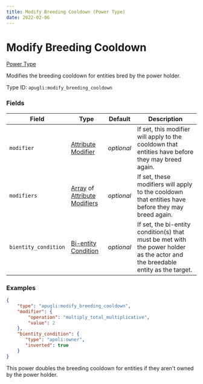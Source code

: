 ```yaml
---
title: Modify Breeding Cooldown (Power Type)
date: 2022-02-06
---
```


# Modify Breeding Cooldown

[Power Type](../power_types.md)

Modifies the breeding cooldown for entities bred by the power holder.

Type ID: `apugli:modify_breeding_cooldown`


### Fields

Field | Type | Default | Description
------|------|---------|------------
`modifier` | [Attribute Modifier](https://origins.readthedocs.io/en/latest/types/data_types/attribute_modifier/) | *optional* | If set, this modifier will apply to the cooldown that entities have before they may breed again.
`modifiers` | [Array](https://origins.readthedocs.io/en/latest/types/data_types/array/) of [Attribute Modifiers](https://origins.readthedocs.io/en/latest/types/data_types/attribute_modifier/) | *optional* | If set, these modifiers will apply to the cooldown that entities have before they may breed again.
`bientity_condition` | [Bi-entity Condition](../bientity_condition_types.md) | *optional* | If set, the bi-entity condition(s) that must be met with the power holder as the actor and the breedable entity as the target.


### Examples

```json
{
    "type": "apugli:modify_breeding_cooldown",
    "modifier": {
        "operation": "multiply_total_multiplicative",
        "value": 2
    },
    "bientity_condition": {
       "type": "apoli:owner",
       "inverted": true
    }
}
```
This power doubles the breeding cooldown for entities if they aren't owned by the power holder.